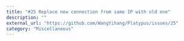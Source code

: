 ```yaml
---
title: "#25 Replace new connection from same IP with old one"
description: ""
external_url: "https://github.com/WangYihang/Platypus/issues/25"
category: "Miscellaneous"
---
```

